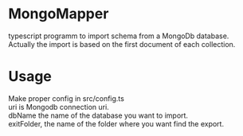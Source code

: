 # MongoMapper
typescript programm to import schema from a MongoDb database.  
Actually the import is based on the first document of each collection.  

# Usage
Make proper config in src/config.ts  
uri is Mongodb connection uri.  
dbName the name of the database you want to import.  
exitFolder, the name of the folder where you want find the export.  



